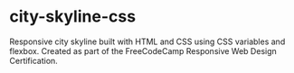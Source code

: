# city-skyline-css
Responsive city skyline built with HTML and CSS using CSS variables and flexbox. Created as part of the FreeCodeCamp Responsive Web Design Certification.
